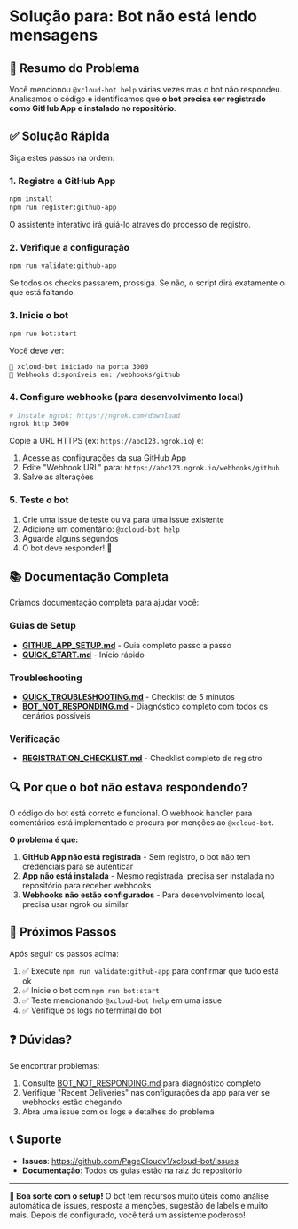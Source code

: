 # Solução para: Bot não está lendo mensagens

## 📝 Resumo do Problema

Você mencionou `@xcloud-bot help` várias vezes mas o bot não respondeu. Analisamos o código e identificamos que **o bot precisa ser registrado como GitHub App e instalado no repositório**.

## ✅ Solução Rápida

Siga estes passos na ordem:

### 1. Registre a GitHub App

```bash
npm install
npm run register:github-app
```

O assistente interativo irá guiá-lo através do processo de registro.

### 2. Verifique a configuração

```bash
npm run validate:github-app
```

Se todos os checks passarem, prossiga. Se não, o script dirá exatamente o que está faltando.

### 3. Inicie o bot

```bash
npm run bot:start
```

Você deve ver:
```
🤖 xcloud-bot iniciado na porta 3000
📡 Webhooks disponíveis em: /webhooks/github
```

### 4. Configure webhooks (para desenvolvimento local)

```bash
# Instale ngrok: https://ngrok.com/download
ngrok http 3000
```

Copie a URL HTTPS (ex: `https://abc123.ngrok.io`) e:

1. Acesse as configurações da sua GitHub App
2. Edite "Webhook URL" para: `https://abc123.ngrok.io/webhooks/github`
3. Salve as alterações

### 5. Teste o bot

1. Crie uma issue de teste ou vá para uma issue existente
2. Adicione um comentário: `@xcloud-bot help`
3. Aguarde alguns segundos
4. O bot deve responder! 🎉

## 📚 Documentação Completa

Criamos documentação completa para ajudar você:

### Guias de Setup
- **[GITHUB_APP_SETUP.md](./GITHUB_APP_SETUP.md)** - Guia completo passo a passo
- **[QUICK_START.md](./QUICK_START.md)** - Início rápido

### Troubleshooting
- **[QUICK_TROUBLESHOOTING.md](./QUICK_TROUBLESHOOTING.md)** - Checklist de 5 minutos
- **[BOT_NOT_RESPONDING.md](./BOT_NOT_RESPONDING.md)** - Diagnóstico completo com todos os cenários possíveis

### Verificação
- **[REGISTRATION_CHECKLIST.md](./REGISTRATION_CHECKLIST.md)** - Checklist completo de registro

## 🔍 Por que o bot não estava respondendo?

O código do bot está correto e funcional. O webhook handler para comentários está implementado e procura por menções ao `@xcloud-bot`. 

**O problema é que:**

1. **GitHub App não está registrada** - Sem registro, o bot não tem credenciais para se autenticar
2. **App não está instalada** - Mesmo registrada, precisa ser instalada no repositório para receber webhooks
3. **Webhooks não estão configurados** - Para desenvolvimento local, precisa usar ngrok ou similar

## 🎯 Próximos Passos

Após seguir os passos acima:

1. ✅ Execute `npm run validate:github-app` para confirmar que tudo está ok
2. ✅ Inicie o bot com `npm run bot:start`
3. ✅ Teste mencionando `@xcloud-bot help` em uma issue
4. ✅ Verifique os logs no terminal do bot

## ❓ Dúvidas?

Se encontrar problemas:

1. Consulte [BOT_NOT_RESPONDING.md](./BOT_NOT_RESPONDING.md) para diagnóstico completo
2. Verifique "Recent Deliveries" nas configurações da app para ver se webhooks estão chegando
3. Abra uma issue com os logs e detalhes do problema

## 📞 Suporte

- **Issues**: https://github.com/PageCloudv1/xcloud-bot/issues
- **Documentação**: Todos os guias estão na raiz do repositório

---

**🎉 Boa sorte com o setup!** O bot tem recursos muito úteis como análise automática de issues, resposta a menções, sugestão de labels e muito mais. Depois de configurado, você terá um assistente poderoso!
